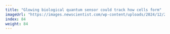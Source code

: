 ```yaml
---
title: "Glowing biological quantum sensor could track how cells form"
imageUrl: "https://images.newscientist.com/wp-content/uploads/2024/12/20133550/SEI_233846796.jpg?width=788"
index: 84
weight: 84
---
```

